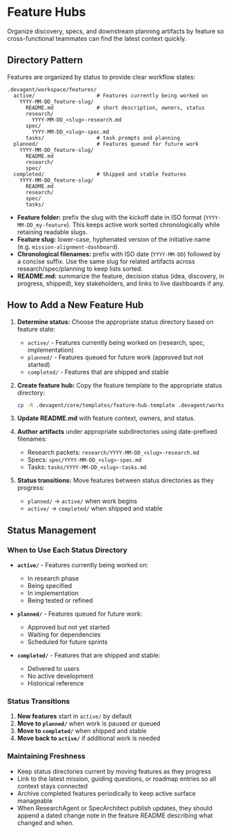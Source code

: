# Feature Hubs

Organize discovery, specs, and downstream planning artifacts by feature so cross-functional teammates can find the latest context quickly.

## Directory Pattern

Features are organized by status to provide clear workflow states:

```
.devagent/workspace/features/
  active/                    # Features currently being worked on
    YYYY-MM-DD_feature-slug/
      README.md              # short description, owners, status
      research/
        YYYY-MM-DD_<slug>-research.md
      spec/
        YYYY-MM-DD_<slug>-spec.md
      tasks/                 # task prompts and planning
  planned/                   # Features queued for future work
    YYYY-MM-DD_feature-slug/
      README.md
      research/
      spec/
  completed/                 # Shipped and stable features
    YYYY-MM-DD_feature-slug/
      README.md
      research/
      spec/
      tasks/
```

- **Feature folder:** prefix the slug with the kickoff date in ISO format (`YYYY-MM-DD_my-feature`). This keeps active work sorted chronologically while retaining readable slugs.
- **Feature slug:** lower-case, hyphenated version of the initiative name (e.g. `mission-alignment-dashboard`).
- **Chronological filenames:** prefix with ISO date (`YYYY-MM-DD`) followed by a concise suffix. Use the same slug for related artifacts across research/spec/planning to keep lists sorted.
- **README.md:** summarize the feature, decision status (idea, discovery, in progress, shipped), key stakeholders, and links to live dashboards if any.

## How to Add a New Feature Hub

1. **Determine status:** Choose the appropriate status directory based on feature state:
   - `active/` - Features currently being worked on (research, spec, implementation)
   - `planned/` - Features queued for future work (approved but not started)
   - `completed/` - Features that are shipped and stable

2. **Create feature hub:** Copy the feature template to the appropriate status directory:
   ```bash
   cp -R .devagent/core/templates/feature-hub-template .devagent/workspace/features/active/$(date +%F)_<feature-slug>
   ```

3. **Update README.md** with feature context, owners, and status.

4. **Author artifacts** under appropriate subdirectories using date-prefixed filenames:
   - Research packets: `research/YYYY-MM-DD_<slug>-research.md`
   - Specs: `spec/YYYY-MM-DD_<slug>-spec.md`
   - Tasks: `tasks/YYYY-MM-DD_<slug>-tasks.md`

5. **Status transitions:** Move features between status directories as they progress:
   - `planned/` → `active/` when work begins
   - `active/` → `completed/` when shipped and stable

## Status Management

### When to Use Each Status Directory

- **`active/`** - Features currently being worked on:
  - In research phase
  - Being specified
  - In implementation
  - Being tested or refined

- **`planned/`** - Features queued for future work:
  - Approved but not yet started
  - Waiting for dependencies
  - Scheduled for future sprints

- **`completed/`** - Features that are shipped and stable:
  - Delivered to users
  - No active development
  - Historical reference

### Status Transitions

1. **New features** start in `active/` by default
2. **Move to `planned/`** when work is paused or queued
3. **Move to `completed/`** when shipped and stable
4. **Move back to `active/`** if additional work is needed

### Maintaining Freshness

- Keep status directories current by moving features as they progress
- Link to the latest mission, guiding questions, or roadmap entries so all context stays connected
- Archive completed features periodically to keep active surface manageable
- When ResearchAgent or SpecArchitect publish updates, they should append a dated change note in the feature README describing what changed and when.
